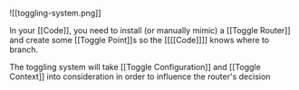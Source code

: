 ![[toggling-system.png]]

In your [[Code]], you need to install (or manually mimic) a [[Toggle Router]] and create some [[Toggle Point]]s so the [[[[Code]]]] knows where to branch.

The toggling system will take [[Toggle Configuration]] and [[Toggle Context]] into consideration in order to influence the router's decision